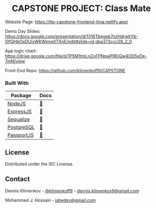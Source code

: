 <h1 align="center">CAPSTONE PROJECT: Class Mate</h1>
  
<!-- IMPORTANT LINKS -->

Website Page: https://ttp-capstone-frontend-lima.netlify.app/

Demo Day Slides: https://docs.google.com/presentation/d/1316Tbpgok7nzHdrwkYb-l0fQHbOeDUixWKWjmqXTXnE/edit#slide=id.gba373ccc28_2_0

App logic chart: https://drive.google.com/file/d/1P5M1tmLnZoFPNpwPREjQw4OD5xDe-7mN/view

Front-End Repo: https://github.com/klimenkoff9/CAPSTONE

<!-- BUILT WITH -->

### Built With

| Package                                  | Docs                                                                             |
| ---------------------------------------- | -------------------------------------------------------------------------------- |
| [NodeJS](https://nodejs.org/en/)        | [:notebook:](https://nodejs.org/en/docs/)                                        | 
| [ExpressJS](https://expressjs.com/)      | [:notebook:](https://expressjs.com/en/5x/api.html)                               |
| [Sequalize](https://sequelize.org/)      | [:notebook:](https://sequelize.org/master/)                                      |
| [PostgreSQL](https://www.postgresql.org/)| [:notebook:](https://www.postgresql.org/docs/)                                     |
| [PassportJS](http://www.passportjs.org/) | [:notebook:](http://www.passportjs.org/docs/)                                    |

<!-- LICENSE -->

## License

Distributed under the ISC License.

<!-- CONTACT -->

## Contact

Dennis Klimenkov - [@klimenkoff9](https://twitter.com/DennisKlimenkov) - dennis.klimenkov9@gmail.com

Mohammed J. Hossain - jahedev@gmail.com
